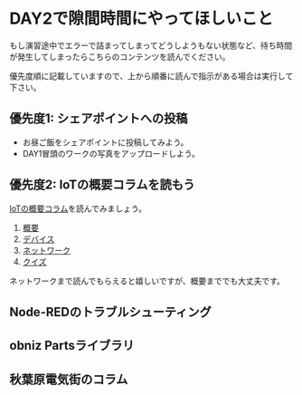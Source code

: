 # DAY2で隙間時間にやってほしいこと

もし演習途中でエラーで詰まってしまってどうしようもない状態など、待ち時間が発生してしまったらこちらのコンテンツを読んでください。

優先度順に記載していますので、上から順番に読んで指示がある場合は実行して下さい。

## 優先度1: シェアポイントへの投稿

- お昼ご飯をシェアポイントに投稿してみよう。
- DAY1冒頭のワークの写真をアップロードしよう。

## 優先度2: IoTの概要コラムを読もう

[IoTの概要コラム](./dev_lesson/lesson00-iot-overview/01_overview.md)を読んでみましょう。

1. [概要](./dev_lesson/lesson00-iot-overview/01_overview.md)
2. [デバイス](./dev_lesson/lesson00-iot-overview/02-device.md)
3. [ネットワーク](./dev_lesson/lesson00-iot-overview/03-network.md)
4. [クイズ](./dev_lesson/lesson00-iot-overview/04-quiz.md)

ネットワークまで読んでもらえると嬉しいですが、概要まででも大丈夫です。

## Node-REDのトラブルシューティング

## obniz Partsライブラリ

## 秋葉原電気街のコラム

